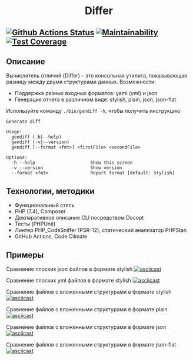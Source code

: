 <h1 align="center">Differ</h1>

[![Github Actions Status](https://github.com/AtamanovYS/differ/workflows/PHP%20CI/badge.svg)](https://github.com/AtamanovYS/differ/actions)
[![Maintainability](https://api.codeclimate.com/v1/badges/58669b23013429bec939/maintainability)](https://codeclimate.com/github/AtamanovYS/differ/maintainability)
[![Test Coverage](https://api.codeclimate.com/v1/badges/58669b23013429bec939/test_coverage)](https://codeclimate.com/github/AtamanovYS/differ/test_coverage)
------

## Описание

Вычислитель отличий (Differ) – это консольная утилита, показывающая разницу между двумя структурами данных.
Возможности:
* Поддержка разных входных форматов: yaml (yml) и json
* Генерация отчета в различном виде: stylish, plain, json, json-flat

Используйте команду `./bin/gendiff -h`, чтобы получить инструкцию
```
Generate diff

Usage:
  gendiff (-h|--help)
  gendiff (-v|--version)
  gendiff [--format <fmt>] <firstFile> <secondFile>

Options:
  -h --help                     Show this screen
  -v --version                  Show version
  --format <fmt>                Report format [default: stylish]
```

## Технологии, методики

* Функциональный стиль
* PHP (7.4), Composer
* Декларативное описание CLI посредством Docopt
* Тесты (PHPUnit)
* Линтер PHP_CodeSniffer (PSR-12), статический анализатор PHPStan
* GitHub Actions, Code Climate

## Примеры

Сравнение плоских json файлов в формате stylish
[![asciicast](https://asciinema.org/a/LUGeCy0bxKqb0k20uXPyPSYlq.svg)](https://asciinema.org/a/LUGeCy0bxKqb0k20uXPyPSYlq)

Сравнение плоских yml файлов в формате stylish
[![asciicast](https://asciinema.org/a/V70C575Xehd7c8NR75zjt3f30.svg)](https://asciinema.org/a/V70C575Xehd7c8NR75zjt3f30)

Сравнение файлов с вложенными структурами в формате stylish
[![asciicast](https://asciinema.org/a/rnZHbKoLQWl3GzONKj9wRnNGv.svg)](https://asciinema.org/a/rnZHbKoLQWl3GzONKj9wRnNGv)

Сравнение файлов с вложенными структурами в формате plain
[![asciicast](https://asciinema.org/a/h0Yshdmj110wb79t6AUpCTRsn.svg)](https://asciinema.org/a/h0Yshdmj110wb79t6AUpCTRsn)

Сравнение файлов с вложенными структурами в формате json
[![asciicast](https://asciinema.org/a/e9MX75cPadqnb0lsiWAVuZ13o.svg)](https://asciinema.org/a/e9MX75cPadqnb0lsiWAVuZ13o)

Сравнение файлов с вложенными структурами в формате json-flat
[![asciicast](https://asciinema.org/a/raocXqyLxNBM4399GzbOCBtSy.svg)](https://asciinema.org/a/raocXqyLxNBM4399GzbOCBtSy)
